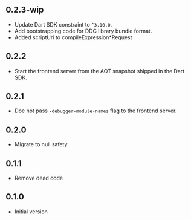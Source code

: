 ## 0.2.3-wip

- Update Dart SDK constraint to `^3.10.0`.
- Add bootstrapping code for DDC library bundle format.
- Added scriptUri to compileExpression*Request

## 0.2.2

- Start the frontend server from the AOT snapshot shipped in the Dart SDK.

## 0.2.1

- Doe not pass `-debugger-module-names` flag to the frontend server.

## 0.2.0

- Migrate to null safety

## 0.1.1

- Remove dead code

## 0.1.0

- Initial version
